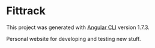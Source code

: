 # Fittrack

This project was generated with [Angular CLI](https://github.com/angular/angular-cli) version 1.7.3.

Personal website for developing and testing new stuff.